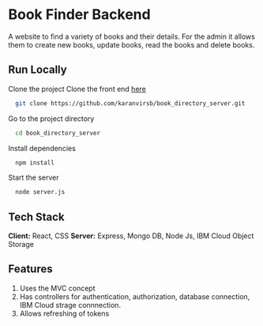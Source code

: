 # Book Finder Backend

A website to find a variety of books and their details. For the admin it allows them to create new books, update books, read the books and delete books. 

## Run Locally

Clone the project
Clone the front end [here](https://github.com/karanvirsb/book_directory_client)

```bash
  git clone https://github.com/karanvirsb/book_directory_server.git
```

Go to the project directory

```bash
  cd book_directory_server
```

Install dependencies

```bash
  npm install
```

Start the server

```bash
  node server.js
```

## Tech Stack
**Client:** React, CSS
**Server:** Express, Mongo DB, Node Js, IBM Cloud Object Storage

## Features
1. Uses the MVC concept
2. Has controllers for authentication, authorization, database connection, IBM Cloud strage connnection. 
3. Allows refreshing of tokens 

